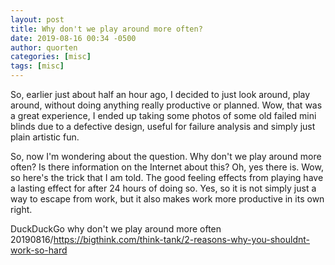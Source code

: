 ```yaml
---
layout: post
title: Why don't we play around more often?
date: 2019-08-16 00:34 -0500
author: quorten
categories: [misc]
tags: [misc]
---
```


So, earlier just about half an hour ago, I decided to just look
around, play around, without doing anything really productive or
planned.  Wow, that was a great experience, I ended up taking some
photos of some old failed mini blinds due to a defective design,
useful for failure analysis and simply just plain artistic fun.

So, now I'm wondering about the question.  Why don't we play around
more often?  Is there information on the Internet about this?  Oh, yes
there is.  Wow, so here's the trick that I am told.  The good feeling
effects from playing have a lasting effect for after 24 hours of doing
so.  Yes, so it is not simply just a way to escape from work, but it
also makes work more productive in its own right.

DuckDuckGo why don't we play around more often  
20190816/https://bigthink.com/think-tank/2-reasons-why-you-shouldnt-work-so-hard
